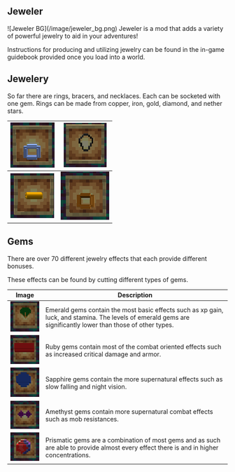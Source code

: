 <h2>Jeweler</h2>
![Jeweler BG](/image/jeweler_bg.png)
Jeweler is a mod that adds a variety of powerful jewelry to aid in your adventures!


Instructions for producing and utilizing jewelry can be found in the in-game guidebook provided once you load into a world.

<h2>Jewelery</h2>
So far there are rings, bracers, and necklaces. Each can be socketed with one gem.
Rings can be made from copper, iron, gold, diamond, and nether stars.

| ![Diamond Ring](/image/diamond_ring.png) | ![Netherite Amulet](/image/netherite_amulet.png) |
|------------------------------------------|--------------------------------------------------|
| ![Gold Bracers](/image/gold_bracers.png) | ![Gold Ring](/image/copper_ring.png)             |


<h2>Gems</h2>
There are over 70 different jewelry effects that each provide different bonuses.

These effects can be found by cutting different types of gems.

| Image                                      | Description                                                                                                                                                   |
|--------------------------------------------|---------------------------------------------------------------------------------------------------------------------------------------------------------------|
| ![Emerald Gem](/image/emerald_gem.png)     | Emerald gems contain the most basic effects such as xp gain, luck, and stamina. The levels of emerald gems are significantly lower than those of other types. |
| ![Ruby Gem](/image/ruby_gem.png)           | Ruby gems contain most of the combat oriented effects such as increased critical damage and armor.                                                            |
| ![Sapphire Gem](/image/sapphire_gem.png)   | Sapphire gems contain the more supernatural effects such as slow falling and night vision.                                                                    |
| ![Amethyst Gem](/image/amethyst_gem.png)   | Amethyst gems contain more supernatural combat effects such as mob resistances.                                                                               |
| ![Prismatic Gem](/image/prismatic_gem.png) | Prismatic gems are a combination of most gems and as such are able to provide almost every effect there is and in higher concentrations.                      |

